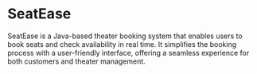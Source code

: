 # SeatEase
SeatEase is a Java-based theater booking system that enables users to book seats and check availability in real time. It simplifies the booking process with a user-friendly interface, offering a seamless experience for both customers and theater management.
